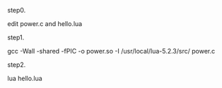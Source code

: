 step0.

edit power.c and hello.lua

step1.

gcc -Wall -shared -fPIC -o power.so -I /usr/local/lua-5.2.3/src/ power.c

step2.

lua hello.lua
